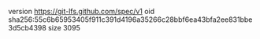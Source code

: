 version https://git-lfs.github.com/spec/v1
oid sha256:55c6b65953405f911c391d4196a35266c28bbf6ea43bfa2ee831bbe3d5cb4398
size 3095
